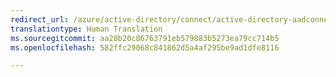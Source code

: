 ```yaml
---
redirect_url: /azure/active-directory/connect/active-directory-aadconnect-ports
translationtype: Human Translation
ms.sourcegitcommit: aa20b20c86763791eb579883b5273ea79cc714b5
ms.openlocfilehash: 582ffc29068c841862d5a4af295be9ad1dfe8116

---
```




<!--HONumber=Feb17_HO1-->


